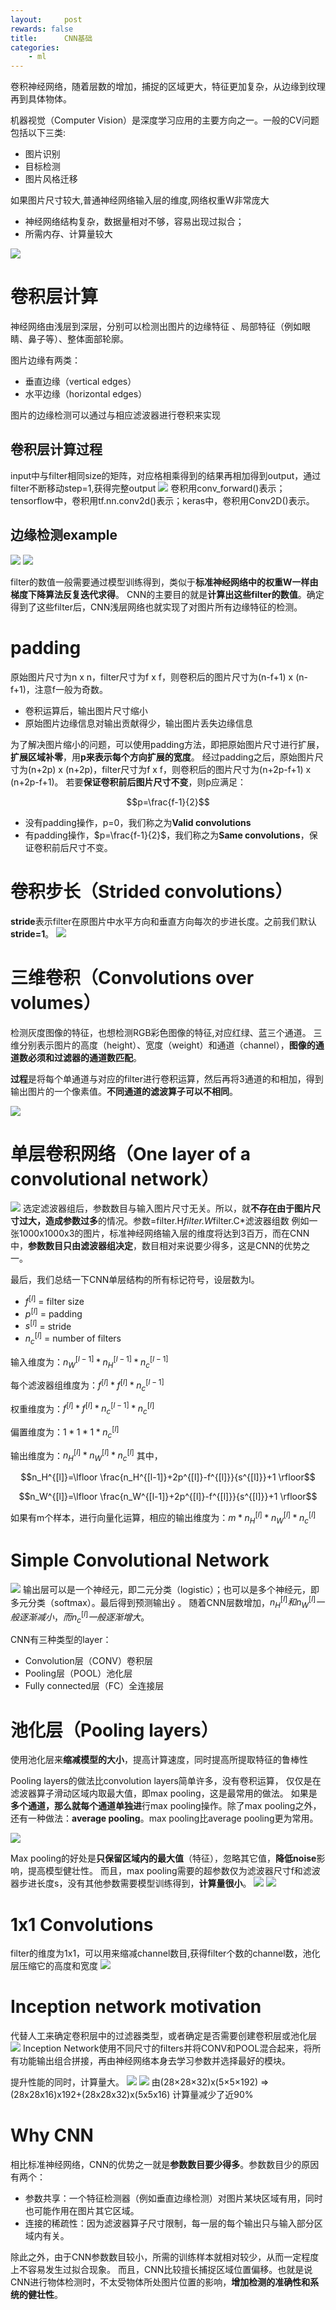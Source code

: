 ```yaml
---
layout:     post
rewards: false
title:      CNN基础
categories:
    - ml
---
```

卷积神经网络，随着层数的增加，捕捉的区域更大，特征更加复杂，从边缘到纹理再到具体物体。


机器视觉（Computer Vision）是深度学习应用的主要方向之一。一般的CV问题包括以下三类:
- 图片识别
- 目标检测
- 图片风格迁移

如果图片尺寸较大,普通神经网络输入层的维度,网络权重W非常庞大
- 神经网络结构复杂，数据量相对不够，容易出现过拟合；
- 所需内存、计算量较大

![](https://ws4.sinaimg.cn/large/006tNc79gy1fvtrpf66nbj31e60pmjsq.jpg)
                              
# 卷积层计算
神经网络由浅层到深层，分别可以检测出图片的边缘特征 、局部特征（例如眼睛、鼻子等）、整体面部轮廓。

图片边缘有两类：
- 垂直边缘（vertical edges）
- 水平边缘（horizontal edges）

图片的边缘检测可以通过与相应滤波器进行卷积来实现

## 卷积层计算过程
input中与filter相同size的矩阵，对应格相乘得到的结果再相加得到output，通过filter不断移动step=1,获得完整output
![](https://ws3.sinaimg.cn/large/006tNc79gy1fvtpo29rmdj30um0qowgf.jpg)
卷积用conv_forward()表示；tensorflow中，卷积用tf.nn.conv2d()表示；keras中，卷积用Conv2D()表示。

## 边缘检测example
<span class='gp-2'>
    <img src='https://ws4.sinaimg.cn/large/006tNc79gy1fvtpz3njfaj30va0m8mxt.jpg' />
    <img src='https://ws1.sinaimg.cn/large/006tNc79gy1fvtq0ea7d0j30pk0fyq3g.jpg' />
</span>

filter的数值一般需要通过模型训练得到，类似于**标准神经网络中的权重W一样由梯度下降算法反复迭代求得**。
CNN的主要目的就是**计算出这些filter的数值**。确定得到了这些filter后，CNN浅层网络也就实现了对图片所有边缘特征的检测。

# padding
原始图片尺寸为n x n，filter尺寸为f x f，则卷积后的图片尺寸为(n-f+1) x (n-f+1)，注意f一般为奇数。
- 卷积运算后，输出图片尺寸缩小
- 原始图片边缘信息对输出贡献得少，输出图片丢失边缘信息

为了解决图片缩小的问题，可以使用padding方法，即把原始图片尺寸进行扩展，**扩展区域补零**，用**p来表示每个方向扩展的宽度**。
经过padding之后，原始图片尺寸为(n+2p) x (n+2p)，filter尺寸为f x f，则卷积后的图片尺寸为(n+2p-f+1) x (n+2p-f+1)。
若要**保证卷积前后图片尺寸不变**，则p应满足：

$$p=\frac{f-1}{2}$$

- 没有padding操作，p=0，我们称之为**Valid convolutions**
- 有padding操作，$p=\frac{f-1}{2}$，我们称之为**Same convolutions**，保证卷积前后尺寸不变。

# 卷积步长（Strided convolutions）
**stride**表示filter在原图片中水平方向和垂直方向每次的步进长度。之前我们默认**stride=1**。
![](https://ws2.sinaimg.cn/large/006tNc79gy1fvtqy5wo1hj31ii0oqwfy.jpg)

# 三维卷积（Convolutions over volumes）
检测灰度图像的特征，也想检测RGB彩色图像的特征,对应红绿、蓝三个通道。
三维分别表示图片的高度（height）、宽度（weight）和通道（channel），**图像的通道数必须和过滤器的通道数匹配**。

**过程**是将每个单通道与对应的filter进行卷积运算，然后再将3通道的和相加，得到输出图片的一个像素值。**不同通道的滤波算子可以不相同**。

![](https://ws4.sinaimg.cn/large/006tNc79gy1fvtrkn0kjaj31jk0rwjst.jpg)

# 单层卷积网络（One layer of a convolutional network）
![](https://ws2.sinaimg.cn/large/006tNc79ly1fvtsfeb97wj31iq0rkabi.jpg)
选定滤波器组后，参数数目与输入图片尺寸无关。所以，就**不存在由于图片尺寸过大，造成参数过多**的情况。参数=filter.H*filter.W*filter.C*滤波器组数
例如一张1000x1000x3的图片，标准神经网络输入层的维度将达到3百万，而在CNN中，**参数数目只由滤波器组决定**，数目相对来说要少得多，这是CNN的优势之一。

最后，我们总结一下CNN单层结构的所有标记符号，设层数为l。


- $f^{[l]}$ = filter size
- $p^{[l]}$ = padding
- $s^{[l]}$ = stride
- $n_c^{[l]}$ = number of filters

输入维度为：$n_W^{[l-1]} * n_H^{[l-1]} * n_c^{[l-1]}$

每个滤波器组维度为：$f^{[l]} * f^{[l]} * n_c^{[l-1]}$

权重维度为：$f^{[l]} * f^{[l]} * n_c^{[l-1]} * n_c^{[l]}$

偏置维度为：$1 * 1 * 1 * n_c^{[l]}$

输出维度为：$n_H^{[l]} * n_W^{[l]} * n_c^{[l]}$
其中，

$$n_H^{[l]}=\lfloor \frac{n_H^{[l-1]}+2p^{[l]}-f^{[l]}}{s^{[l]}}+1 \rfloor$$

$$n_W^{[l]}=\lfloor \frac{n_W^{[l-1]}+2p^{[l]}-f^{[l]}}{s^{[l]}}+1 \rfloor$$

如果有m个样本，进行向量化运算，相应的输出维度为：$m * n_H^{[l]} * n_W^{[l]} * n_c^{[l]}$

# Simple Convolutional Network
![](https://ws1.sinaimg.cn/large/006tNc79gy1fvtyn5wgmij30nb06xmxa.jpg)
输出层可以是一个神经元，即二元分类（logistic）；也可以是多个神经元，即多元分类（softmax）。最后得到预测输出ŷ 。
随着CNN层数增加，$n_H^{[l]}和n_W^{[l]}一般逐渐减小，而n_c^{[l]}一般逐渐增大$。

CNN有三种类型的layer：
- Convolution层（CONV）卷积层
- Pooling层（POOL）池化层
- Fully connected层（FC）全连接层

# 池化层（Pooling layers）
使用池化层来**缩减模型的大小**，提高计算速度，同时提高所提取特征的鲁棒性

Pooling layers的做法比convolution layers简单许多，没有卷积运算，
仅仅是在滤波器算子滑动区域内取最大值，即max pooling，这是最常用的做法。
如果是**多个通道，那么就每个通道单独进**行max pooling操作。除了max pooling之外，
还有一种做法：**average pooling**。max pooling比average pooling更为常用。

![](https://ws3.sinaimg.cn/large/006tNc79gy1fvtz4k5tctj30dt0600sr.jpg)

Max pooling的好处是**只保留区域内的最大值**（特征），忽略其它值，**降低noise**影响，提高模型健壮性。
而且，max pooling需要的超参数仅为滤波器尺寸f和滤波器步进长度s，没有其他参数需要模型训练得到，**计算量很小**。
<span class='gp-2'>
    <img src='https://ws1.sinaimg.cn/large/006tNc79gy1fvtzfb870zj31kw0l7acn.jpg' />
    <img src='https://ws2.sinaimg.cn/large/006tNc79gy1fvtzgavx0aj31gy0sejvf.jpg' />
</span>

# 1x1 Convolutions
filter的维度为1x1，可以用来缩减channel数目,获得filter个数的channel数，池化层压缩它的高度和宽度
![](https://ws4.sinaimg.cn/large/006tNc79ly1fvut9u9dypj30sa0dgaa4.jpg)

# Inception network motivation
代替人工来确定卷积层中的过滤器类型，或者确定是否需要创建卷积层或池化层
![](https://ws4.sinaimg.cn/large/006tNbRwly1fvutt80pzgj30mv08ejrp.jpg)
Inception Network使用不同尺寸的filters并将CONV和POOL混合起来，将所有功能输出组合拼接，再由神经网络本身去学习参数并选择最好的模块。

提升性能的同时，计算量大。
<span class='gp-2'>
    <img src='https://ws2.sinaimg.cn/large/006tNbRwly1fvutunc7xnj30cz06bwei.jpg' />
    <img src='https://ws2.sinaimg.cn/large/006tNbRwly1fvutuqfxkbj30va09nmxl.jpg' />
</span>
由(28×28×32)x(5×5×192) => (28x28x16)x192+(28x28x32)x(5x5x16) 计算量减少了近90%
# Why CNN
相比标准神经网络，CNN的优势之一就是**参数数目要少得多**。参数数目少的原因有两个：

- 参数共享：一个特征检测器（例如垂直边缘检测）对图片某块区域有用，同时也可能作用在图片其它区域。
- 连接的稀疏性：因为滤波器算子尺寸限制，每一层的每个输出只与输入部分区域内有关。

除此之外，由于CNN参数数目较小，所需的训练样本就相对较少，从而一定程度上不容易发生过拟合现象。
而且，CNN比较擅长捕捉区域位置偏移。也就是说CNN进行物体检测时，不太受物体所处图片位置的影响，**增加检测的准确性和系统的健壮性**。

